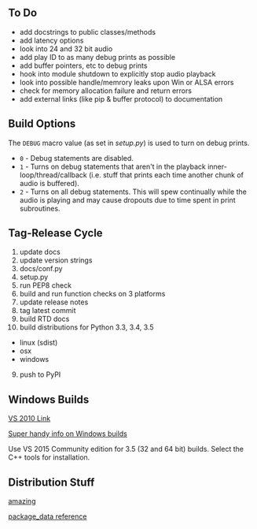 ## To Do

* add docstrings to public classes/methods
* add latency options
* look into 24 and 32 bit audio
* add play ID to as many debug prints as possible
* add buffer pointers, etc to debug prints
* hook into module shutdown to explicitly stop audio playback
* look into possible handle/memrory leaks upon Win or ALSA errors
* check for memory allocation failure and return errors
* add external links (like pip & buffer protocol) to documentation
      
## Build Options

The `DEBUG` macro value (as set in *setup.py*) is used to turn on debug prints.
* `0` - Debug statements are disabled.
* `1` - Turns on debug statements that aren't in the playback inner-loop/thread/callback 
  (i.e. stuff that prints each time another chunk of audio is buffered). 
* `2` - Turns on all debug statements. This will spew continually while the audio is playing and may 
  cause dropouts due to time spent in print subroutines.  

## Tag-Release Cycle

1. update docs
2. update version strings
  1. docs/conf.py
  2. setup.py
3. run PEP8 check
4. build and run function checks on 3 platforms
5. update release notes
6. tag latest commit
7. build RTD docs
8. build distributions for Python 3.3, 3.4, 3.5
  * linux (sdist)
  * osx 
  * windows
9. push to PyPI

## Windows Builds

[VS 2010 Link](http://download.microsoft.com/download/1/E/5/1E5F1C0A-0D5B-426A-A603-1798B951DDAE/VS2010Express1.iso)

[Super handy info on Windows builds](http://cowboyprogrammer.org/building-python-wheels-for-windows/)

Use VS 2015 Community edition for 3.5 (32 and 64 bit) builds. Select the C++ tools for installation. 

## Distribution Stuff

[amazing](https://tom-christie.github.io/articles/pypi/)

[package_data reference](https://docs.python.org/3.5/distutils/setupscript.html)
